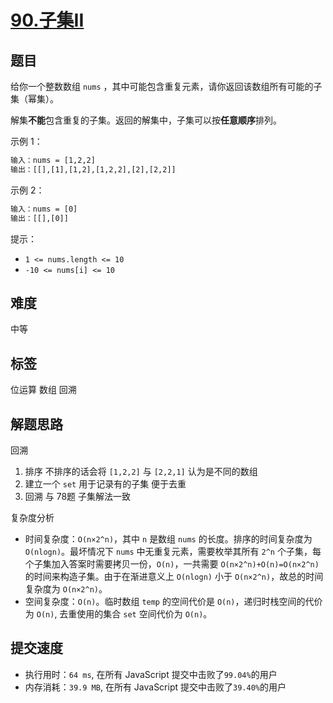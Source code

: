 # [90.子集II](https://leetcode-cn.com/problems/subsets-ii/)

## 题目

给你一个整数数组 `nums` ，其中可能包含重复元素，请你返回该数组所有可能的子集（幂集）。

解集**不能**包含重复的子集。返回的解集中，子集可以按**任意顺序**排列。

示例 1：

```txt
输入：nums = [1,2,2]
输出：[[],[1],[1,2],[1,2,2],[2],[2,2]]
```

示例 2：

```txt
输入：nums = [0]
输出：[[],[0]]
```

提示：

- `1 <= nums.length <= 10`
- `-10 <= nums[i] <= 10`

## 难度

中等

## 标签

位运算 数组 回溯

## 解题思路

回溯

1. 排序 不排序的话会将 `[1,2,2]` 与 `[2,2,1]` 认为是不同的数组
2. 建立一个 `set` 用于记录有的子集 便于去重
3. 回溯 与 78题 子集解法一致

复杂度分析

- 时间复杂度：`O(n×2^n)`，其中 `n` 是数组 `nums` 的长度。排序的时间复杂度为 `O(nlogn)`。最坏情况下 `nums` 中无重复元素，需要枚举其所有 `2^n` 个子集，每个子集加入答案时需要拷贝一份，`O(n)`，一共需要 `O(n×2^n)+O(n)=O(n×2^n)` 的时间来构造子集。由于在渐进意义上 `O(nlogn)` 小于 `O(n×2^n)`，故总的时间复杂度为 `O(n×2^n)`。
- 空间复杂度：`O(n)`。临时数组 `temp` 的空间代价是 `O(n)`，递归时栈空间的代价为 `O(n)`, 去重使用的集合 `set` 空间代价为 `O(n)`。

## 提交速度

- 执行用时：`64 ms`, 在所有 JavaScript 提交中击败了`99.04%`的用户
- 内存消耗：`39.9 MB`, 在所有 JavaScript 提交中击败了`39.40%`的用户
